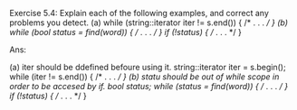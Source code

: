 Exercise 5.4: Explain each of the following examples, and correct any
 problems you detect.
 (a) while (string::iterator iter != s.end()) { /* . . . */
 }
 (b) while (bool status = find(word)) { /* . . . */ }
 if (!status) { /* . . . */ }

Ans:

 (a) iter should be ddefined befoure using it.
 string::iterator iter = s.begin();
 while (iter != s.end()) { /* . . . */
 }
 (b) statu should be out of while scope in order to be accesed by if.
 bool status;
 while (status = find(word)) { /* . . . */ }
 if (!status) { /* . . . */ }